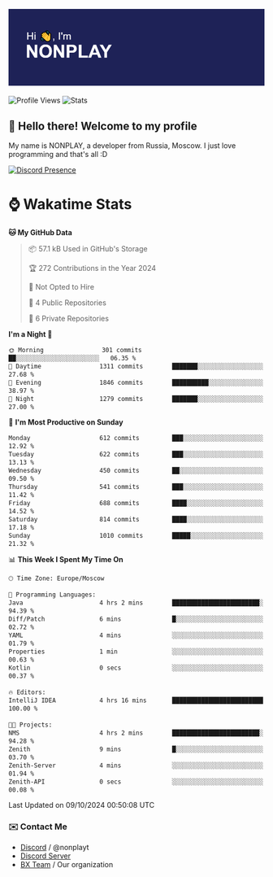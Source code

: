 ![Discord Presence](./header.png)
<br></br>
![Profile Views](https://komarev.com/ghpvc/?username=NONPLAYT&color=blue&style=for-the-badge)
![Stats](https://img.shields.io/badge/0%25-OPTIMIZED-orange?style=for-the-badge)


## :wave: Hello there! Welcome to my profile

My name is NONPLAY, a developer from Russia, Moscow. I just love programming and that's all :D

[![Discord Presence](https://lanyard.cnrad.dev/api/597087584090587177?showDisplayName=true)](https://discord.com/users/597087584090587177) 

# ⌚ Wakatime Stats

<!--START_SECTION:waka-->
**🐱 My GitHub Data** 

> 📦 57.1 kB Used in GitHub's Storage 
 > 
> 🏆 272 Contributions in the Year 2024
 > 
> 🚫 Not Opted to Hire
 > 
> 📜 4 Public Repositories 
 > 
> 🔑 6 Private Repositories 
 > 
**I'm a Night 🦉** 

```text
🌞 Morning                301 commits         ██░░░░░░░░░░░░░░░░░░░░░░░   06.35 % 
🌆 Daytime                1311 commits        ███████░░░░░░░░░░░░░░░░░░   27.68 % 
🌃 Evening                1846 commits        ██████████░░░░░░░░░░░░░░░   38.97 % 
🌙 Night                  1279 commits        ███████░░░░░░░░░░░░░░░░░░   27.00 % 
```
📅 **I'm Most Productive on Sunday** 

```text
Monday                   612 commits         ███░░░░░░░░░░░░░░░░░░░░░░   12.92 % 
Tuesday                  622 commits         ███░░░░░░░░░░░░░░░░░░░░░░   13.13 % 
Wednesday                450 commits         ██░░░░░░░░░░░░░░░░░░░░░░░   09.50 % 
Thursday                 541 commits         ███░░░░░░░░░░░░░░░░░░░░░░   11.42 % 
Friday                   688 commits         ████░░░░░░░░░░░░░░░░░░░░░   14.52 % 
Saturday                 814 commits         ████░░░░░░░░░░░░░░░░░░░░░   17.18 % 
Sunday                   1010 commits        █████░░░░░░░░░░░░░░░░░░░░   21.32 % 
```


📊 **This Week I Spent My Time On** 

```text
🕑︎ Time Zone: Europe/Moscow

💬 Programming Languages: 
Java                     4 hrs 2 mins        ████████████████████████░   94.39 % 
Diff/Patch               6 mins              █░░░░░░░░░░░░░░░░░░░░░░░░   02.72 % 
YAML                     4 mins              ░░░░░░░░░░░░░░░░░░░░░░░░░   01.79 % 
Properties               1 min               ░░░░░░░░░░░░░░░░░░░░░░░░░   00.63 % 
Kotlin                   0 secs              ░░░░░░░░░░░░░░░░░░░░░░░░░   00.37 % 

🔥 Editors: 
IntelliJ IDEA            4 hrs 16 mins       █████████████████████████   100.00 % 

🐱‍💻 Projects: 
NMS                      4 hrs 2 mins        ████████████████████████░   94.28 % 
Zenith                   9 mins              █░░░░░░░░░░░░░░░░░░░░░░░░   03.70 % 
Zenith-Server            4 mins              ░░░░░░░░░░░░░░░░░░░░░░░░░   01.94 % 
Zenith-API               0 secs              ░░░░░░░░░░░░░░░░░░░░░░░░░   00.08 % 
```


 Last Updated on 09/10/2024 00:50:08 UTC
<!--END_SECTION:waka-->

### ✉️ Contact Me

- [Discord](https://discord.com/users/597087584090587177) / @nonplayt
- [Discord Server](https://discord.gg/p7cxhw7E2M)
- [BX Team](https://github.com/BX-Team) / Our organization
